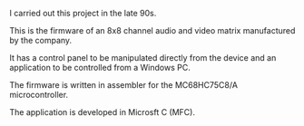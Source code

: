 I carried out this project in the late 90s.

This is the firmware of an 8x8 channel audio and video matrix manufactured by the company.

It has a control panel to be manipulated directly from the device and an application to be controlled from a Windows PC.

The firmware is written in assembler for the MC68HC75C8/A microcontroller.

The application is developed in Microsft C (MFC).

